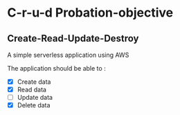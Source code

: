 # C-r-u-d Probation-objective

## Create-Read-Update-Destroy

A simple serverless application using AWS

The application should be able to :

- [x] Create data
- [x] Read data
- [ ] Update data
- [x] Delete data
